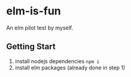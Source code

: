 # elm-is-fun

An elm pilot test by myself.

## Getting Start

1. install nodejs dependencies `npm i`
2. install elm packages (already done in step 1)
